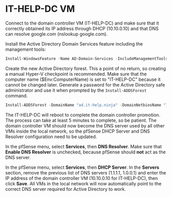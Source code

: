 # IT-HELP-DC VM

Connect to the domain controller VM (IT-HELP-DC) and make sure that it correctly obtained its IP address through DHCP (10.10.0.10) and that DNS can resolve google.com (nslookup google.com).

Install the Active Directory Domain Services feature including the management tools:

```powershell
Install-WindowsFeature -Name AD-Domain-Services -IncludeManagementTools
```

Create the new Active Directory forest. This a point of no return, so creating a manual Hyper-V checkpoint is recommended. Make sure that the computer name ($Env:ComputerName) is set to "IT-HELP-DC" because it cannot be changed later. Generate a password for the Active Directory safe administrator and use it when prompted by the `Install-ADDSForest` command.

```powershell
Install-ADDSForest -DomainName "ad.it-help.ninja" -DomainNetbiosName "IT-HELP" -InstallDNS
```

The IT-HELP-DC will reboot to complete the domain controller promotion. The process can take at least 5 minutes to complete, so be patient. The domain controller VM should now become the DNS server used by all other VMs inside the local network, so the pfSense DHCP Server and DNS Resolver configuration need to be updated.

In the pfSense menu, select **Services**, then **DNS Resolver**. Make sure that **Enable DNS Resolver** is unchecked, because pfSense should **not** act as the DNS server.

In the pfSense menu, select **Services**, then **DHCP Server**. In the **Servers** section, remove the previous list of DNS servers (1.1.1.1, 1.0.0.1) and enter the IP address of the domain controller VM (10.10.0.10 for IT-HELP-DC), then click **Save**. All VMs in the local network will now automatically point to the correct DNS server required for Active Directory to work.
